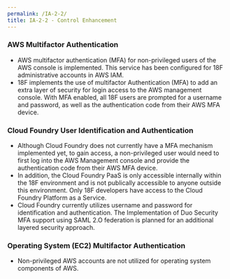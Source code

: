 ```yaml
---
permalink: /IA-2-2/
title: IA-2-2 - Control Enhancement
---
```

### AWS Multifactor Authentication  
* AWS multifactor authentication (MFA) for non-privileged users of the AWS console is implemented. This service has been configured for 18F administrative accounts in AWS IAM.  
* 18F implements the use of multifactor Authentication (MFA) to add an extra layer of security for login access to the AWS management console. With MFA enabled, all 18F users are prompted for a username and password, as well as the authentication code from their AWS MFA device.  
  
### Cloud Foundry User Identification and Authentication  
* Although Cloud Foundry does not currently have a MFA mechanism implemented yet, to gain access, a non-privileged user would need to first log into the AWS Management console and provide the authentication code from their AWS MFA device.  
* In addition, the Cloud Foundry PaaS is only accessible internally within the 18F environment and is not publically accessible to anyone outside this environment. Only 18F developers have access to the Cloud Foundry Platform as a Service.  
* Cloud Foundry currently utilizes username and password for identification and authentication. The Implementation of Duo Security MFA support using SAML 2.O federation is planned for an additional layered security approach.  
  
### Operating System (EC2) Multifactor Authentication  
* Non-privileged AWS accounts are not utilized for operating system components of AWS.  
  

